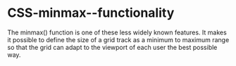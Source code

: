 # CSS-minmax--functionality
  The minmax() function is one of these less widely known features. 
  It makes it possible to define the size of a grid track as a minimum to maximum range so that the grid 
  can adapt to the viewport of each user the best possible way.
